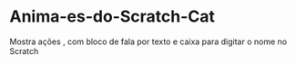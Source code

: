 # Anima-es-do-Scratch-Cat
Mostra ações , com bloco de fala por texto e caixa para digitar o nome no Scratch
